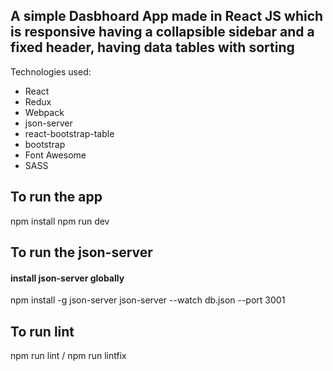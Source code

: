 ## A simple Dasbhoard App made in React JS which is responsive having a collapsible sidebar and a fixed header, having data tables with sorting

Technologies used:

- React
- Redux
- Webpack
- json-server
- react-bootstrap-table
- bootstrap
- Font Awesome
- SASS

## To run the app

npm install
npm run dev

## To run the json-server

#### install json-server globally
npm install -g json-server
json-server --watch db.json --port 3001

## To run lint

npm run lint / npm run lintfix

